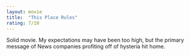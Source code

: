 ```yaml
---
layout: movie
title:  "This Place Rules"
rating: 7/10
---
```



Solid movie. My expectations may have been too high, but the primary message of News companies profiting off of hysteria hit home. 